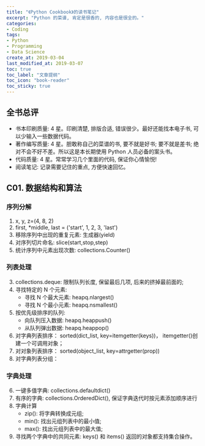 ```yaml
---
title: "《Python Cookbook》的读书笔记"
excerpt: "Python 的菜谱, 肯定是很香的, 内容也是很全的。"
categories:
- Coding
tags:
- Python
- Programming
- Data Science
create_at: 2019-03-04
last_modified_at: 2019-03-07
toc: true
toc_label: "文章提纲"
toc_icon: "book-reader"
toc_sticky: true
---
```

## 全书总评
* 书本印刷质量: 4 星。印刷清楚, 排版合适, 错误很少。最好还能找本电子书, 可以少输入一些数据代码。
* 著作编写质量: 4 星。胆敢称自己的菜谱的书, 要不就是好书; 要不就是差书; 绝对不会不好不差。所以这是本长期使用 Python 人员必备的案头书。
* 代码质量: 4 星。常常学习几个里面的代码, 保证你心情愉悦! 
* 阅读笔记: 记录需要记住的重点, 方便快速回忆。

## C01. 数据结构和算法
### 序列分解
1. x, y, z=(4, 8, 2)
2. first, *middle, last = ('start', 1, 2, 3, 'last')
10. 移除序列中出现的重复元素: 生成器(yield)
11. 对序列切片命名: slice(start,stop,step)
12. 统计序列中元素出现次数: collections.Counter()
### 列表处理
3. collections.deque: 限制队列长度, 保留最后几项, 后来的挤掉最前面的; 
4. 寻找特定的 N 个元素: 
   * 寻找 N 个最大元素: heapq.nlargest()
   * 寻找 N 个最小元素: heapq.nsmallest()
5. 按优先级排序的队列: 
   * 向队列压入数据: heapq.heappush()
   * 从队列弹出数据: heapq.heappop()
13. 对字典列表排序： sorted(dict_list, key=itemgetter(keys))， itemgetter()创建一个可调用对象；
14. 对对象列表排序： sorted(object_list, key=attrgetter(prop))
15. 对字典列表分组：
### 字典处理
6. 一键多值字典: collections.defaultdict()
7. 有序的字典: collections.OrderedDict(), 保证字典迭代时按元素添加顺序进行
8. 字典计算
   * zip(): 将字典转换成元组; 
   * min(): 找出元组列表中的最小值; 
   * max(): 找出元组列表中的最大值; 
9. 寻找两个字典中的共同元素: keys() 和 items() 返回的对象都支持集合操作。

